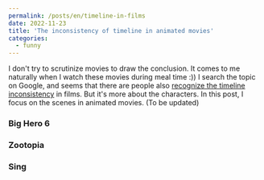 ```yaml
---
permalink: /posts/en/timeline-in-films
date: 2022-11-23
title: 'The inconsistency of timeline in animated movies'
categories:
  - funny
---
```



I don't try to scrutinize movies to draw the conclusion. It comes to me naturally when I watch these movies during meal time :)) I search the topic on Google, and seems that there are people also [recognize the timeline inconsistency](https://www.buzzfeed.com/hannahmarder/movies-and-tv-show-timeline-inconsistencies) in films. But it's more about the characters. In this post, I focus on the scenes in animated movies. (To be updated)

### Big Hero 6



### Zootopia



### Sing